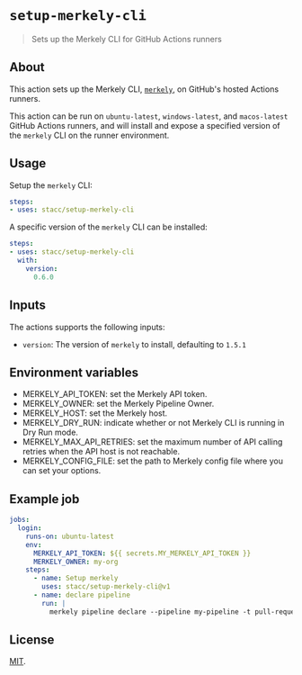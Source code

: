 # `setup-merkely-cli`

> Sets up the Merkely CLI for GitHub Actions runners

## About

This action sets up the Merkely CLI, [`merkely`](https://github.com/merkely-development/cli), on GitHub's hosted Actions runners.

This action can be run on `ubuntu-latest`, `windows-latest`, and `macos-latest` GitHub Actions runners, and will install and expose a specified version of the `merkely` CLI on the runner environment.

## Usage

Setup the `merkely` CLI:

```yaml
steps:
- uses: stacc/setup-merkely-cli
```

A specific version of the `merkely` CLI can be installed:

```yaml
steps:
- uses: stacc/setup-merkely-cli
  with:
    version:
      0.6.0
```

## Inputs

The actions supports the following inputs:

- `version`: The version of `merkely` to install, defaulting to `1.5.1`

## Environment variables

- MERKELY_API_TOKEN: set the Merkely API token.
- MERKELY_OWNER: set the Merkely Pipeline Owner.
- MERKELY_HOST: set the Merkely host.
- MERKELY_DRY_RUN: indicate whether or not Merkely CLI is running in Dry Run mode.
- MERKELY_MAX_API_RETRIES: set the maximum number of API calling retries when the API host is not reachable.
- MERKELY_CONFIG_FILE: set the path to Merkely config file where you can set your options.

## Example job

```yaml
jobs:
  login:
    runs-on: ubuntu-latest
    env:
      MERKELY_API_TOKEN: ${{ secrets.MY_MERKELY_API_TOKEN }}
      MERKELY_OWNER: my-org
    steps:
      - name: Setup merkely
        uses: stacc/setup-merkely-cli@v1
      - name: declare pipeline
        run: |
          merkely pipeline declare --pipeline my-pipeline -t pull-request,artifact,test
```

## License

[MIT](LICENSE).
